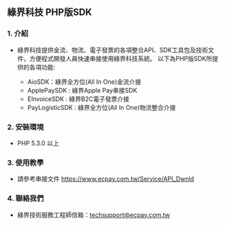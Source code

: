 ## 綠界科技 PHP版SDK

### 1. 介紹

* 綠界科技提供金流、物流、電子發票的各項整合API、SDK工具包及技術文件，方便程式開發人員快速串接使用綠界科技系統。
  以下為PHP版SDK所提供的各項功能:
  
  * AioSDK：綠界全方位(All In One)金流介接   
  * ApplePaySDK : 綠界Apple Pay串接SDK
  * EInvoiceSDK : 綠界B2C電子發票介接
  * PayLogisticSDK : 綠界全方位(All In One)物流整合介接
  
### 2. 安裝環境

* PHP 5.3.0 以上

### 3. 使用教學

* 請參考串接文件 https://www.ecpay.com.tw/Service/API_Dwnld

### 4. 聯絡我們

* 綠界技術服務工程師信箱：techsupport@ecpay.com.tw
